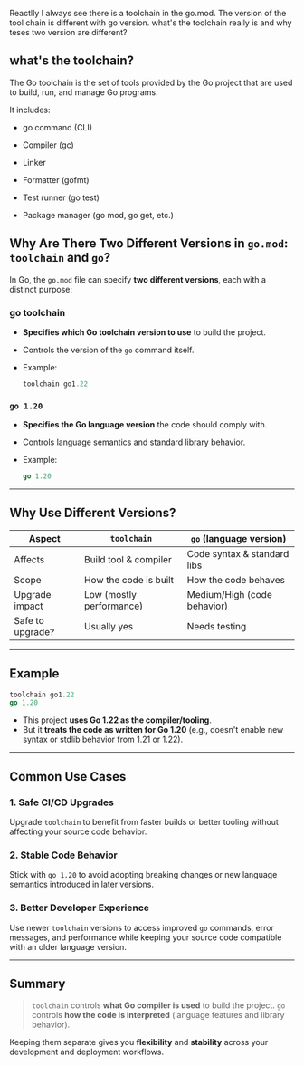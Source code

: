 Reactlly I always see there is a toolchain in the go.mod. The version of the tool chain is different with go version. what's the toolchain really is and why teses two version are different?

## what's the toolchain?

The Go toolchain is the set of tools provided by the Go project that are used to build, run, and manage Go programs.

It includes:

- go command (CLI)

- Compiler (gc)

- Linker

- Formatter (gofmt)

- Test runner (go test)

- Package manager (go mod, go get, etc.)

## Why Are There Two Different Versions in `go.mod`: `toolchain` and `go`?

In Go, the `go.mod` file can specify **two different versions**, each with a distinct purpose:

### go toolchain

- **Specifies which Go toolchain version to use** to build the project.
- Controls the version of the `go` command itself.
- Example:

  ```go
  toolchain go1.22
  ```

### `go 1.20`

- **Specifies the Go language version** the code should comply with.
- Controls language semantics and standard library behavior.
- Example:

  ```go
  go 1.20
  ```

---

## Why Use Different Versions?

| Aspect           | `toolchain`              | `go` (language version)     |
| ---------------- | ------------------------ | --------------------------- |
| Affects          | Build tool & compiler    | Code syntax & standard libs |
| Scope            | How the code is built    | How the code behaves        |
| Upgrade impact   | Low (mostly performance) | Medium/High (code behavior) |
| Safe to upgrade? | Usually yes              | Needs testing               |

---

## Example

```go
toolchain go1.22
go 1.20
```

- This project **uses Go 1.22 as the compiler/tooling**.
- But it **treats the code as written for Go 1.20** (e.g., doesn't enable new syntax or stdlib behavior from 1.21 or 1.22).

---

## Common Use Cases

### 1. **Safe CI/CD Upgrades**

Upgrade `toolchain` to benefit from faster builds or better tooling without affecting your source code behavior.

### 2. **Stable Code Behavior**

Stick with `go 1.20` to avoid adopting breaking changes or new language semantics introduced in later versions.

### 3. **Better Developer Experience**

Use newer `toolchain` versions to access improved `go` commands, error messages, and performance while keeping your source code compatible with an older language version.

---

## Summary

> `toolchain` controls **what Go compiler is used** to build the project.
> `go` controls **how the code is interpreted** (language features and library behavior).

Keeping them separate gives you **flexibility** and **stability** across your development and deployment workflows.
